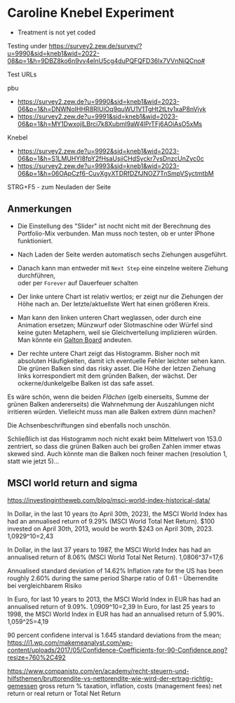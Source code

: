 # Caroline Knebel Experiment

* Treatment is not yet coded

Testing under <https://survey2.zew.de/survey/?u=9990&sid=kneb1&wid=2022-08&p=1&h=9DBZ8ko6n9vv4elnU5cg4duPQFQFD36lx7VVnNjQCno#>

Test URLs

pbu
* <https://survey2.zew.de?u=9990&sid=kneb1&wid=2023-06&p=1&h=DNWNoIHHR8RIUiOq9quWU1V1TgHt2tLtv1xaP8nVjyk>
* <https://survey2.zew.de?u=9991&sid=kneb1&wid=2023-06&p=1&h=MY1DwxojlLBrci7k8XubmI9aW4IPrTFj6AOiAsO5xMs>

Knebel
* <https://survey2.zew.de?u=9992&sid=kneb1&wid=2023-06&p=1&h=S1LMUHYI8fpY2fHsaUsjiCHdSyckr7vsDnzcUnZyc0c>
* <https://survey2.zew.de?u=9993&sid=kneb1&wid=2023-06&p=1&h=06OApCzf6-CuvXgyXTDRfDZfJNOZ7TnSmpVSyctmtbM>

STRG+F5 - zum Neuladen der Seite

## Anmerkungen

* Die Einstellung des "Slider" ist nocht nicht mit der Berechnung des Portfolio-Mix verbunden. Man muss noch testen, ob er unter IPhone funktioniert.

* Nach Laden der Seite werden automatisch sechs Ziehungen ausgeführt.

* Danach kann man entweder mit `Next Step` eine einzelne weitere Ziehung durchführen,  
  oder per `Forever` auf Dauerfeuer schalten

* Der linke untere Chart ist relativ wertlos; er zeigt nur die Ziehungen der Höhe nach an. Der letzte/aktuellste Wert hat einen größeren Kreis.

* Man kann den linken unteren Chart weglassen, oder durch eine Animation ersetzen; Münzwurf oder Slotmaschine oder Würfel sind keine guten Metaphern, weil sie Gleichverteilung implizieren würden.  
Man könnte ein [Galton Board](https://www.youtube.com/watch?v=3m4bxse2JEQ) andeuten.

* Der rechte untere Chart zeigt das Histogramm. Bisher noch mit absoluten Häufigkeiten, damit ich eventuelle Fehler leichter sehen kann. Die grünen Balken sind das risky asset. Die Höhe der letzen Ziehung links korrespondiert mit dem gründen Balken, der wächst. Der ockerne/dunkelgelbe Balken ist das safe asset.

Es wäre schön, wenn die beiden _Flächen_ (gelb einerseits, Summe der grünen Balken andererseits) die Wahrnehmung der Auszahlungen nicht irritieren würden. Vielleicht muss man alle Balken extrem dünn machen?

Die Achsenbeschriftungen sind ebenfalls noch unschön.

Schließlich ist das Histogramm noch nicht exakt beim Mittelwert von 153.0 zentriert, so dass die grünen Balken auch bei großen Zahlen immer etwas skewed sind. Auch könnte man die Balken noch feiner machen (resolution 1, statt wie jetzt 5)...


## MSCI world return and sigma

<https://investingintheweb.com/blog/msci-world-index-historical-data/>

In Dollar, in the last 10 years (to April 30th, 2023), the MSCI World Index has had an annualised return of 9.29% 
  (MSCI World Total Net Return).
	$100 invested on April 30th, 2013, would be worth $243 on April 30th, 2023.
	1,0929^10=2,43

In Dollar, in the last 37 years to 1987, the MSCI World Index has had an annualised return of 8.06% 
  (MSCI World Total Net Return). 
	1,0806^37=17,6

Annualised standard deviation of 14.62%
Inflation rate for the US has been roughly 2.60% during the same period
Sharpe ratio of 0.61 - Überrendite bei vergleichbarem Risiko

In Euro, for last 10 years to 2013, the MSCI World Index in EUR has had an annualised return of 9.09%.
	1,0909^10=2,39
In Euro, for last 25 years to 1998, the MSCI World Index in EUR has had an annualised return of 5.90%.
	1,059^25=4,19

90 percent confidene interval is 1.645 standard deviations from the mean; 
<https://i1.wp.com/makemeanalyst.com/wp-content/uploads/2017/05/Confidence-Coefficients-for-90-Confidence.png?resize=760%2C492>



<https://www.companisto.com/en/academy/recht-steuern-und-hilfsthemen/bruttorendite-vs-nettorendite-wie-wird-der-ertrag-richtig-gemessen>
gross return
 % taxation, inflation, costs (management fees)
net return or real return or Total Net Return 

